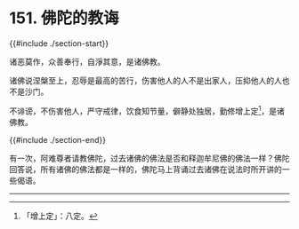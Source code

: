 # 151. 佛陀的教诲
{{#include ./section-start}}

诸恶莫作，众善奉行，自淨其意，是诸佛教。



诸佛说涅槃至上，忍辱是最高的苦行，伤害他人的人不是出家人，压抑他人的人也不是沙门。



不诽谤，不伤害他人，严守戒律，饮食知节量，僻静处独居，勤修增上定[^1]，是诸佛教。

{{#include ./section-end}}

有一次，阿难尊者请教佛陀，过去诸佛的佛法是否和释迦牟尼佛的佛法一样？佛陀回答说，所有诸佛的佛法都是一样的，佛陀马上背诵过去诸佛在说法时所开讲的一些偈语。


---



[^1]: 「增上定」：八定。

